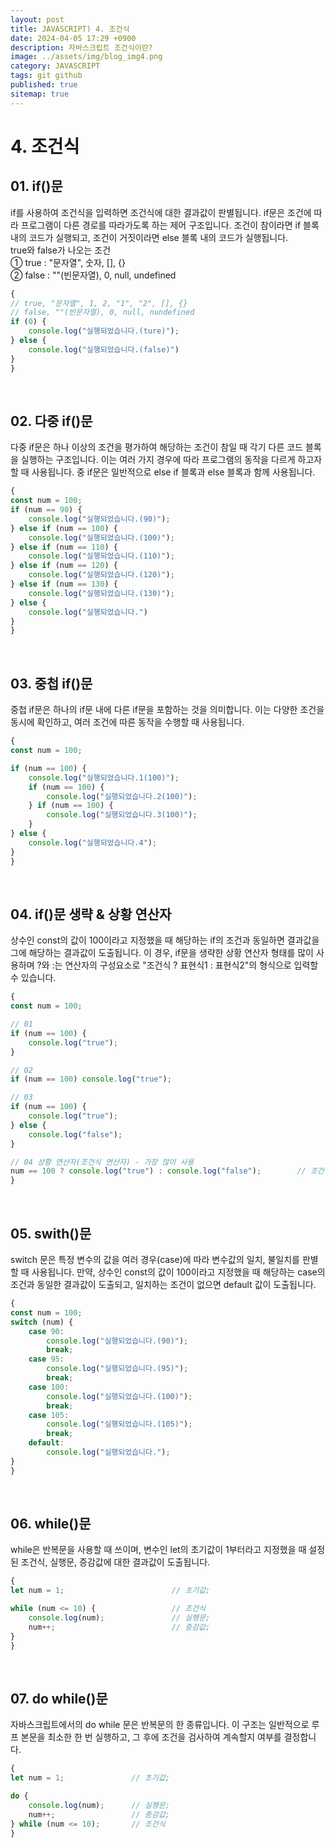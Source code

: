 ```yaml
---
layout: post
title: JAVASCRIPT) 4. 조건식
date: 2024-04-05 17:29 +0900
description: 자바스크립트 조건식이란?
image: ../assets/img/blog_img4.png
category: JAVASCRIPT
tags: git github
published: true
sitemap: true
---
```

# 4. 조건식
##  01. if()문
if를 사용하여 조건식을 입력하면 조건식에 대한 결과값이 판별됩니다. if문은 조건에 따라 프로그램이 다른 경로를 따라가도록 하는 제어 구조입니다.    조건이 참이라면 if 블록 내의 코드가 실행되고, 조건이 거짓이라면 else 블록 내의 코드가 실행됩니다.   
true와 false가 나오는 조건   
① true : "문자열", 숫자, [], {}   
② false : ""(빈문자열), 0, null, undefined   
````javascript
{
// true, "문자열", 1, 2, "1", "2", [], {}
// false, ""(빈문자열), 0, null, nundefined
if (0) {
    console.log("실행되었습니다.(ture)");
} else {
    console.log("실행되었습니다.(false)")
}
}
````   
<br>
   
## 02. 다중 if()문
다중 if문은 하나 이상의 조건을 평가하여 해당하는 조건이 참일 때 각기 다른 코드 블록을 실행하는 구조입니다. 이는 여러 가지 경우에 따라 프로그램의 동작을 다르게 하고자 할 때 사용됩니다. 중 if문은 일반적으로 else if 블록과 else 블록과 함께 사용됩니다.   
````javascript
{
const num = 100;
if (num == 90) {
    console.log("실행되었습니다.(90)");
} else if (num == 100) {
    console.log("실행되었습니다.(100)");
} else if (num == 110) {
    console.log("실행되었습니다.(110)");
} else if (num == 120) {
    console.log("실행되었습니다.(120)");
} else if (num == 130) {
    console.log("실행되었습니다.(130)");
} else {
    console.log("실행되었습니다.")
}
}
````
<br>

## 03. 중첩 if()문
중첩 if문은 하나의 if문 내에 다른 if문을 포함하는 것을 의미합니다. 이는 다양한 조건을 동시에 확인하고, 여러 조건에 따른 동작을 수행할 때 사용됩니다.   
````javascript
{
const num = 100;

if (num == 100) {
    console.log("실행되었습니다.1(100)");
    if (num == 100) {
        console.log("실행되었습니다.2(100)");
    } if (num == 100) {
        console.log("실행되었습니다.3(100)");
    }
} else {
    console.log("실행되었습니다.4");
}
}
````
<br>

##  04. if()문 생략 & 상황 연산자
상수인 const의 값이 100이라고 지정했을 때 해당하는 if의 조건과 동일하면 결과값을 그에 해당하는 결과값이 도출됩니다. 이 경우, if문을 생략한 상황 연산자 형태를 많이 사용하며 ?와 :는 연산자의 구성요소로 "조건식 ? 표현식1 : 표현식2"의 형식으로 입력할 수 있습니다.
````javascript
{
const num = 100;

// 01
if (num == 100) {
    console.log("true");
}

// 02
if (num == 100) console.log("true");

// 03
if (num == 100) {
    console.log("true");
} else {
    console.log("false");
}

// 04 상황 연산자(조건식 연산자) - 가장 많이 사용
num == 100 ? console.log("true") : console.log("false");        // 조건식 ? 표현식1 : 표현식2
}
````
<br>

## 05. swith()문
switch 문은 특정 변수의 값을 여러 경우(case)에 따라 변수값의 일치, 불일치를 판별할 때 사용됩니다. 만약, 상수인 const의 값이 100이라고 지정했을 때 해당하는 case의 조건과 동일한 결과값이 도출되고, 일치하는 조건이 없으면 default 값이 도출됩니다.    
````javascript
{
const num = 100;
switch (num) {
    case 90:
        console.log("실행되었습니다.(90)");
        break;
    case 95:
        console.log("실행되었습니다.(95)");
        break;
    case 100:
        console.log("실행되었습니다.(100)");
        break;
    case 105:
        console.log("실행되었습니다.(105)");
        break;
    default:
        console.log("실행되었습니다.");
}
}
````
<br>

## 06. while()문
while은 반복문을 사용할 때 쓰이며, 변수인 let의 초기값이 1부터라고 지정했을 때 설정된 조건식, 실행문, 증감값에 대한 결과값이 도출됩니다. 
````javascript
{
let num = 1;                        // 초기값;

while (num <= 10) {                 // 조건식
    console.log(num);               // 실행문;
    num++;                          // 증감값;
}
}
````
<br>

## 07. do while()문
자바스크립트에서의 do while 문은 반복문의 한 종류입니다. 이 구조는 일반적으로 루프 본문을 최소한 한 번 실행하고, 그 후에 조건을 검사하여 계속할지 여부를 결정합니다.
````javascript
{
let num = 1;               // 초기값;

do {
    console.log(num);      // 실행문;
    num++;                 // 증감값;
} while (num <= 10);       // 조건식
}
````
<br>


